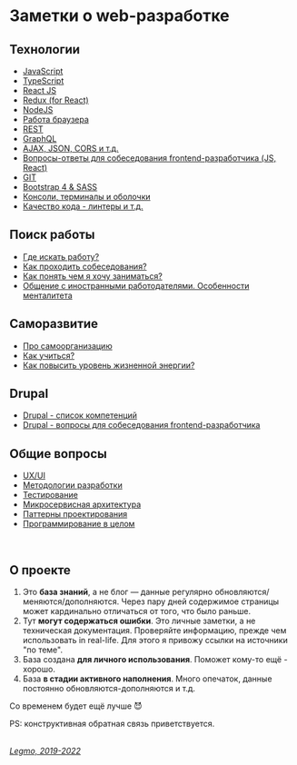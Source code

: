 # Заметки о web-разработке #

## Технологии ##
- [JavaScript](/Pages/JS/JS.md)
- [TypeScript](/Pages/JS/TypeScript.md)
- [React JS](/Pages/JS/React.md)
- [Redux (for React)](/Pages/JS/Redux.md)
- [NodeJS](/Pages/JS/NodeJS.md)
- [Работа браузера](/Pages/WebDeveloping/Browser.md)
- [REST](/Pages/WebDeveloping/REST.md)
- [GraphQL](/Pages/WebDeveloping/GraphQL.md)
- [AJAX, JSON, CORS и т.д.](/Pages/WebDeveloping/Ajax.md)
- [Вопросы-ответы для собеседования frontend-разработчика (JS, React)](/Pages/JobSearch/InterviewQuestions.md)
- [GIT](/Pages/_Other/GIT.md)
- [Bootstrap 4 & SASS](/Pages/WebDeveloping/HtmlCssQuestions.md)
- [Консоли, терминалы и оболочки](/Pages/_Other/Console.md)
- [Качество кода - линтеры и т.д.](/Pages/JS/CodeQuality.md)

## Поиск работы ##
- [Где искать работу?](/Pages/JobSearch/HR-company.md)
- [Как проходить собеседования?](/Pages/JobSearch/Interview.md)
- [Как понять чем я хочу заниматься?](/Pages/JobSearch/Destination.md)
- [Общение с иностранными работодателями. Особенности менталитета](/Pages/JobSearch/ForeignMentality.md)

## Саморазвитие ##
- [Про самоорганизацию](/Pages/SelfOrgainzation/SelfOrganization.md)
- [Как учиться?](/Pages/SelfOrgainzation/Learning.md)
- [Как повысить уровень жизненной энергии?](/Pages/SelfOrgainzation/Energy.md)

## Drupal ##
- [Drupal - список компетенций](/Pages/Drupal/CompetenciesList.md)
- [Drupal - вопросы для собеседования frontend-разработчика](/Pages/Drupal/DrupalQuestions.md)

## Общие вопросы ##
- [UX/UI](/Pages/_Other/UxUi.md)
- [Методологии разработки](/Pages/Programming/Methodology.md)
- [Тестирование](/Pages/Programming/Testing.md)
- [Микросервисная архитектура](/Pages/WebDeveloping/Microservices.md)
- [Паттерны проектирования](/Pages/Programming/Pattern.md)
- [Программирование в целом](/Pages/Programming/Programming.md)

<br>

## О проекте ##
  1) Это **база знаний**, а не блог — данные регулярно обновляются/меняются/дополняются. Через пару дней содержимое страницы может кардинально отличаться от того, что было раньше.
  1) Тут **могут содержаться ошибки**. Это личные заметки, а не техническая документация. Проверяйте информацию, прежде чем использовать in real-life. Для этого я привожу ссылки на источники "по теме".
  1) База создана **для личного использования**. Поможет кому-то ещё - хорошо.
  1) База **в стадии активного наполнения**. Много опечаток, данные постоянно обновляются-дополняются и т.д. 

Со временем будет ещё лучше :smiling_imp: 

PS: конструктивная обратная связь приветствуется.
<br>
<br>

*[Legmo, 2019-2022](https://github.com/Legmo/notes/)*

